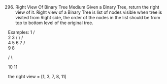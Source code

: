 296. Right View Of Binary Tree
Medium
Given a Binary Tree, return the right view of it. Right view of a Binary Tree is list of nodes visible when tree is visited from Right side, the order of the nodes in the list should be from top to bottom level of the original tree.

Examples:
           1
        /    \
       2      3
      / \    /  \
     4   5   6  7
    /            \
    9             8

  /  \

 10  11

the right view =  [1, 3, 7, 8, 11]

